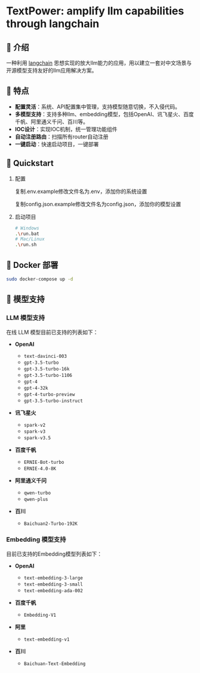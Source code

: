 # TextPower: amplify llm capabilities through langchain

## 🦊 介绍

 一种利用 [langchain](https://github.com/hwchase17/langchain) 思想实现的放大llm能力的应用，用以建立一套对中文场景与开源模型支持友好的llm应用解决方案。

## 🚩 特点

- **配置灵活**：系统、API配置集中管理，支持模型随意切换，不入侵代码。
- **多模型支持**：支持多种llm、embedding模型，包括OpenAI、讯飞星火、百度千帆、阿里通义千问、百川等。
- **IOC设计**：实现IOC机制，统一管理功能组件
- **自动注册路由**：扫描所有router自动注册
- **一键启动**：快速启动项目，一键部署

## 🌟 Quickstart

1. 配置

   复制.env.example修改文件名为.env，添加你的系统设置

   复制config.json.example修改文件名为config.json，添加你的模型设置

2. 启动项目

   ```bash
   # Windows
   .\run.bat 
   # Mac/Linux
   .\run.sh
   ```

## 🐳 Docker 部署

```bash
sudo docker-compose up -d
```

## 🚁 模型支持

### LLM 模型支持

在线 LLM 模型目前已支持的列表如下：

- **OpenAI**
  - `text-davinci-003`
  - `gpt-3.5-turbo`
  - `gpt-3.5-turbo-16k`
  - `gpt-3.5-turbo-1106`
  - `gpt-4`
  - `gpt-4-32k`
  - `gpt-4-turbo-preview`
  - `gpt-3.5-turbo-instruct`

- **讯飞星火**
  - `spark-v2`
  - `spark-v3`
  - `spark-v3.5`

- **百度千帆**
  - `ERNIE-Bot-turbo`
  - `ERNIE-4.0-8K`

- **阿里通义千问**
  - `qwen-turbo`
  - `qwen-plus`

- **百川**
  - `Baichuan2-Turbo-192K`

### Embedding 模型支持

目前已支持的Embedding模型列表如下：

- **OpenAI**
  - `text-embedding-3-large`
  - `text-embedding-3-small`
  - `text-embedding-ada-002`

- **百度千帆**
  - `Embedding-V1`

- **阿里**
  - `text-embedding-v1`

- **百川**
  - `Baichuan-Text-Embedding`